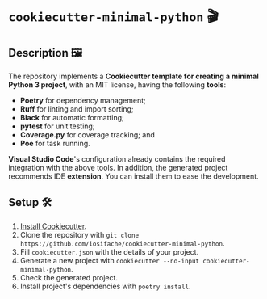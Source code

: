 # `cookiecutter-minimal-python` 🎬

## Description 🖼️

The repository implements a **Cookiecutter template for creating a minimal Python 3 project**, with an MIT license, having the following **tools**:

- **Poetry** for dependency management;
- **Ruff** for linting and import sorting;
- **Black** for automatic formatting;
- **pytest** for unit testing;
- **Coverage.py** for coverage tracking; and
- **Poe** for task running.

**Visual Studio Code**'s configuration already contains the required integration with the above tools. In addition, the generated project recommends IDE **extension**. You can install them to ease the development.

## Setup 🛠️

1. [Install Cookiecutter](https://cookiecutter.readthedocs.io/en/1.7.2/installation.html).
2. Clone the repository with `git clone https://github.com/iosifache/cookiecutter-minimal-python`.
3. Fill `cookiecutter.json` with the details of your project.
4. Generate a new project with `cookiecutter --no-input cookiecutter-minimal-python`.
5. Check the generated project.
6. Install project's dependencies with `poetry install`.
